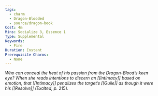 ```yaml
---
tags:
  - charm
  - Dragon-Blooded
  - source/dragon-book
Cost: 4m
Mins: Socialize 3, Essence 1
Type: Supplemental
Keywords:
  - Fire
Duration: Instant
Prerequisite Charms:
  - None
---
```

*Who can conceal the heat of his passion from the Dragon-Blood’s keen eye? When she reads intentions to discern an [[Intimacy]] based on emotion, that [[Intimacy]] penalizes the target’s [[Guile]] as though it were his [[Resolve]] (Exalted, p.*
215).